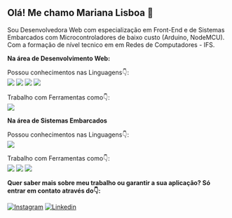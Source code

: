 ## Olá! Me chamo Mariana Lisboa 🚀

Sou Desenvolvedora Web com especialização em Front-End e de Sistemas Embarcados com Microcontroladores de baixo custo (Arduino, NodeMCU). Com a formação de nível tecnico em em Redes de Computadores - IFS.

<b>Na área de Desenvolvimento Web:</b>

Possou conhecimentos nas Linguagens👇:
</br>
<img src="https://img.shields.io/badge/HTML5-E34F26?style=for-the-badge&logo=html5&logoColor=white">
<img src="https://img.shields.io/badge/CSS3-1572B6?style=for-the-badge&logo=css3&logoColor=white">
<img src="https://img.shields.io/badge/Python-3776AB?style=for-the-badge&logo=python&logoColor=white">
<img src="https://img.shields.io/badge/JavaScript-F7DF1E?style=for-the-badge&logo=javascript&logoColor=black">
</br>

Trabalho com Ferramentas como👇:
</br>
<img src="https://img.shields.io/badge/React-20232A?style=for-the-badge&logo=react&logoColor=61DAFB">
</br>

<b>Na área de Sistemas Embarcados</b>

Possou conhecimentos nas Linguagens👇: 
</br>
<img src="https://img.shields.io/badge/C%2B%2B-00599C?style=for-the-badge&logo=c%2B%2B&logoColor=white">
</br>

Trabalho com Ferramentas como👇:
</br>
<img src="https://img.shields.io/badge/Arduino-00979D?style=for-the-badge&logo=Arduino&logoColor=white">
<img src="https://img.shields.io/badge/espressif-E7352C?style=for-the-badge&logo=espressif&logoColor=white">
<img src="https://img.shields.io/badge/Raspberry%20Pi-A22846?style=for-the-badge&logo=Raspberry%20Pi&logoColor=white">
</br>

<b>Quer saber mais sobre meu trabalho ou garantir a sua aplicação? Só entrar em contato através do👇:</b>

[![Instagram](https://img.shields.io/badge/Instagram-E4405F?style=for-the-badge&logo=instagram&logoColor=white)](https://www.instagram.com/marian4.cost4/)
[![Linkedin](https://img.shields.io/badge/LinkedIn-0077B5?style=for-the-badge&logo=linkedin&logoColor=white)](https://www.linkedin.com/in/mariana-costa-a702aa281/)
